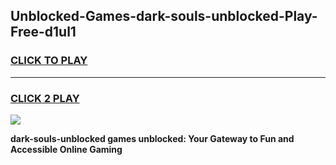 
## Unblocked-Games-dark-souls-unblocked-Play-Free-d1ul1
<h3>
<a href="https://premium76.site?title=dark-souls-unblocked&ref=23A">CLICK TO PLAY</a></h3>
<hr>

<h3>
<a href="https://premium76.site?title=dark-souls-unblocked&ref=23A">CLICK 2 PLAY</a>
  
</h3>

<a href="https://premium76.site?title=dark-souls-unblocked&ref=23A"><img src="https://clearcache.store/games.png"></a>


**dark-souls-unblocked games unblocked: Your Gateway to Fun and Accessible Online Gaming**
